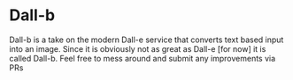 # Dall-b

Dall-b is a take on the modern Dall-e service that converts text based input into an image. 
Since it is obviously not as great as Dall-e [for now] it is called Dall-b. Feel free to mess around and submit any improvements via PRs
